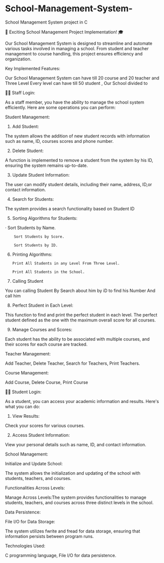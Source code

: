 # School-Management-System-
School Management System project in C 

🚀 Exciting School Management Project Implementation! 🎓


Our School Management System is designed to streamline and automate various tasks involved in managing a school. From student and teacher management to course handling, this project ensures efficiency and organization.

Key Implemented Features:

Our School Management System can have till 20 course and 20 teacher and Three Level Every level can have till 50 student , Our School divided to 



👨🏫 Staff Login:

As a staff member, you have the ability to manage the school system efficiently. Here are some operations you can perform:

Student Management:

1. Add Student:

The system allows the addition of new student records with information such as name, ID, courses scores and phone number.

2. Delete Student:

A function is implemented to remove a student from the system by his ID, ensuring the system remains up-to-date.

3. Update Student Information:

The user can modify student details, including their name, address, ID,or contact information.

4. Search for Students:

The system provides a search functionality based on Student ID

5. Sorting Algorithms for Students:

·       Sort Students by Name.

        Sort Students by Score.

        Sort Students by ID.

6. Printing Algorithms:

       Print All Students in any Level From Three Level.

       Print All Students in the School.

7. Calling Student 

You can calling Student By Search about him by iD to find his Number And call him 

8. Perfect Student in Each Level:

This  function to find and print the perfect student in each level. The perfect student defined as the one with the maximum overall score for all courses.

 

9. Manage Courses and Scores:

Each student has the ability to be associated with multiple courses, and their scores for each course are tracked.



Teacher Management:



 Add Teacher, Delete Teacher, Search for Teachers, Print Teachers.



Course Management:

Add Course, Delete Course, Print Course



 👩‍🎓 Student Login:

As a student, you can access your academic information and results. Here's what you can do:

1. View Results:

Check your scores for various courses.

2. Access Student Information:

View your personal details such as name, ID, and contact information.



School Management:

Initialize and Update School:

The system allows the initialization and updating of the school with students, teachers, and courses.



Functionalities Across Levels:

Manage Across Levels:The system provides functionalities to manage students, teachers, and courses across three distinct levels in the school.



Data Persistence:

File I/O for Data Storage:

The system utilizes fwrite and fread for data storage, ensuring that information persists between program runs.



Technologies Used:

C programming language, File I/O for data persistence.

 




 

 



